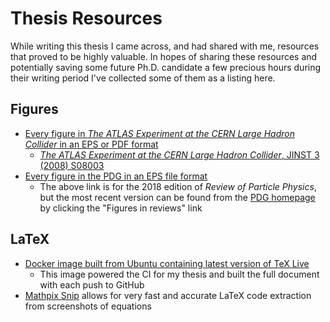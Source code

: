 # Thesis Resources

While writing this thesis I came across, and had shared with me, resources that proved to be highly valuable. In hopes of sharing these resources and potentially saving some future Ph.D. candidate a few precious hours during their writing period I've collected some of them as a listing here.

## Figures

- [Every figure in _The ATLAS Experiment at the CERN Large Hadron Collider_ in an EPS or PDF format](https://twiki.cern.ch/twiki/bin/view/AtlasPublic/AtlasTechnicalPaperListOfFigures)
   - [_The ATLAS Experiment at the CERN Large Hadron Collider_, JINST 3 (2008) S08003](http://inspirehep.net/record/796888)
- [Every figure in the PDG in an EPS file format](http://pdg.lbl.gov/2019/figures/figures.html)
   - The above link is for the 2018 edition of _Review of Particle Physics_, but the most recent version can be found from the [PDG homepage](http://pdg.lbl.gov/index.html) by clicking the "Figures in reviews" link

## LaTeX

- [Docker image built from Ubuntu containing latest version of TeX Live](https://hub.docker.com/r/matthewfeickert/latex-docker/)
   - This image powered the CI for my thesis and built the full document with each push to GitHub
- [Mathpix Snip](https://mathpix.com/) allows for very fast and accurate LaTeX code extraction from screenshots of equations
